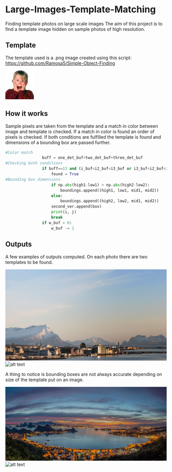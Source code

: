 # Large-Images-Template-Matching
Finding template photos on large scale images
The aim of this project is to find a template image hidden on sample photos of high resolution.
## Template
The template used is a .png image created using this script: https://github.com/Ramosa5/Simple-Object-Finding

![alt text](template.png)

## How it works

Sample pixels are taken from the template and a match in color between image and template is checked. If a match in color is found an order of pixels is checked. If both conditions are fulfilled the template is found and dimensions of a bounding box are passed further.

```python
#Color match
                buff = one_det_buf+two_det_buf+three_det_buf
#Checking both conditions
                if buff==13 and (i_buf<i2_buf<i3_buf or i3_buf<i2_buf<i_buf or j_buf<j2_buf<j3_buf or j3_buf<j2_buf<j_buf):
                    found = True
#Bounding box dimensions
                    if np.abs(high1-low1) > np.abs(high2-low2):
                        boundings.append((high1, low1, mid1, mid2))
                    else:
                        boundings.append((high2, low2, mid1, mid2))
                    second_ver.append(box)
                    print(i, j)
                    break
                if w_buf > 0:
                    w_buf -= 1
```

## Outputs
A few examples of outputs computed. On each photo there are two templates to be found.

![alt text](outputs/output_bodo.png)
![alt text](outputs/output_ny.png)

A thing to notice is bounding boxes are not always accurate depending on size of the template put on an image.

![alt text](outputs/output_rio.png)
![alt text](outputs/output_budapest.png)

